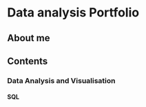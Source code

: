 # Data analysis Portfolio
## About me

## Contents
### Data Analysis and Visualisation 
#### **SQL**
